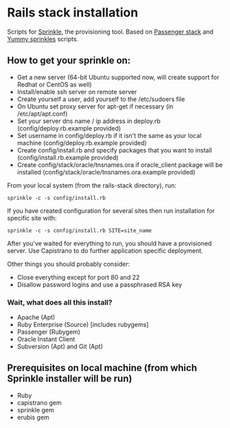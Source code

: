 # Rails stack installation
Scripts for [Sprinkle](http://github.com/crafterm/sprinkle/ "Sprinkle"), the provisioning tool.
Based on [Passenger stack](http://github.com/benschwarz/passenger-stack) and [Yummy sprinkles](http://github.com/l15n/yummy-sprinkles) scripts.

## How to get your sprinkle on:

* Get a new server (64-bit Ubuntu supported now, will create support for Redhat or CentOS as well)
* Install/enable ssh server on remote server
* Create yourself a user, add yourself to the /etc/sudoers file
* On Ubuntu set proxy server for apt-get if necessary (in /etc/apt/apt.conf)
* Set your server dns name / ip address in deploy.rb (config/deploy.rb.example provided)
* Set username in config/deploy.rb if it isn't the same as your local machine (config/deploy.rb.example provided)
* Create config/install.rb and specify packages that you want to install (config/install.rb.example provided)
* Create config/stack/oracle/tnsnames.ora if oracle_client package will be installed (config/stack/oracle/tnsnames.ora.example provided)

From your local system (from the rails-stack directory), run:

    sprinkle -c -s config/install.rb

If you have created configuration for several sites then run installation for specific site with:

    sprinkle -c -s config/install.rb SITE=site_name

After you've waited for everything to run, you should have a provisioned server.
Use Capistrano to do further application specific deployment.

Other things you should probably consider:

* Close everything except for port 80 and 22
* Disallow password logins and use a passphrased RSA key

### Wait, what does all this install?

* Apache (Apt)
* Ruby Enterprise (Source) [includes rubygems]
* Passenger (Rubygem)
* Oracle Instant Client
* Subversion (Apt) and Git (Apt)

## Prerequisites on local machine (from which Sprinkle installer will be run)
* Ruby
* capistrano gem
* sprinkle gem
* erubis gem
